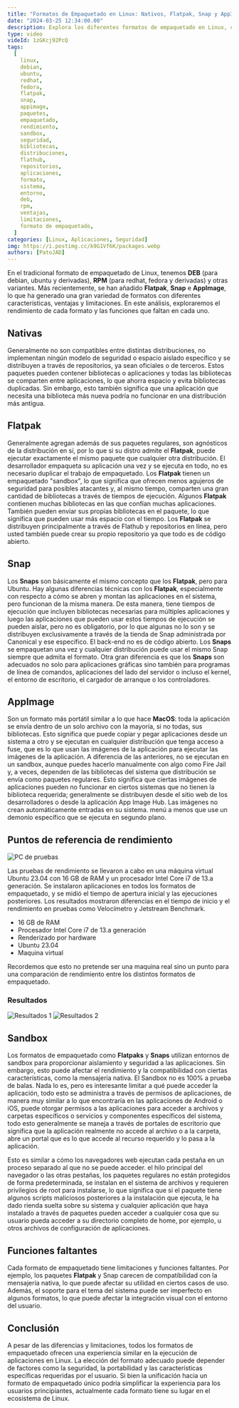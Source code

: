 ```yaml
---
title: "Formatos de Empaquetado en Linux: Nativos, Flatpak, Snap y AppImage"
date: "2024-03-25 12:34:00.00"
description: Explora los diferentes formatos de empaquetado en Linux, como DEB, RPM, Flatpak, Snap y AppImage, y sus características, ventajas y limitaciones. Compara el rendimiento y las funciones de cada formato.
type: video
videId: 1zGKcj92PcQ
tags:
  [
    linux,
    debian,
    ubuntu,
    redhat,
    fedora,
    flatpak,
    snap,
    appimage,
    paquetes,
    empaquetado,
    rendimiento,
    sandbox,
    seguridad,
    bibliotecas,
    distribuciones,
    flathub,
    repositorios,
    aplicaciones,
    formato,
    sistema,
    entorno,
    deb,
    rpm,
    ventajas,
    limitaciones,
    formato de empaquetado,
  ]
categories: [Linux, Aplicaciones, Seguridad]
img: https://i.postimg.cc/k9G1Vf6K/packages.webp
authors: [PatoJAD]
---
```


En el tradicional formato de empaquetado de Linux, tenemos **DEB** (para debian, ubuntu y derivadas), **RPM** (para redhat, fedora y derivadas) y otras variantes. Más recientemente, se han añadido **Flatpak**, **Snap** e **AppImage**, lo que ha generado una gran variedad de formatos con diferentes características, ventajas y limitaciones. En este análisis, exploraremos el rendimiento de cada formato y las funciones que faltan en cada uno.

## Nativas

Generalmente no son compatibles entre distintas distribuciones, no implementan ningún modelo de seguridad o espacio aislado específico y se distribuyen a través de repositorios, ya sean oficiales o de terceros. Estos paquetes pueden contener bibliotecas o aplicaciones y todas las bibliotecas se comparten entre aplicaciones, lo que ahorra espacio y evita bibliotecas duplicadas. Sin embargo, esto también significa que una aplicación que necesita una biblioteca más nueva podría no funcionar en una distribución más antigua.

## Flatpak

Generalmente agregan además de sus paquetes regulares, son agnósticos de la distribución en sí, por lo que si su distro admite el **Flatpak**, puede ejecutar exactamente el mismo paquete que cualquier otra distribución. El desarrollador empaqueta su aplicación una vez y se ejecuta en todo, no es necesario duplicar el trabajo de empaquetado. Los **Flatpak** tienen un empaquetado "sandbox", lo que significa que ofrecen menos agujeros de seguridad para posibles atacantes y, al mismo tiempo, comparten una gran cantidad de bibliotecas a través de tiempos de ejecución. Algunos **Flatpak** contienen muchas bibliotecas en las que confían muchas aplicaciones. También pueden enviar sus propias bibliotecas en el paquete, lo que significa que pueden usar más espacio con el tiempo. Los **Flatpak** se distribuyen principalmente a través de Flathub y repositorios en línea, pero usted también puede crear su propio repositorio ya que todo es de código abierto.

## Snap

Los **Snaps** son básicamente el mismo concepto que los **Flatpak**, pero para Ubuntu. Hay algunas diferencias técnicas con los **Flatpak**, especialmente con respecto a cómo se abren y montan las aplicaciones en el sistema, pero funcionan de la misma manera. De esta manera, tiene tiempos de ejecución que incluyen bibliotecas necesarias para múltiples aplicaciones y luego las aplicaciones que pueden usar estos tiempos de ejecución se pueden aislar, pero no es obligatorio, por lo que algunas no lo son y se distribuyen exclusivamente a través de la tienda de Snap administrada por Canonical y ese específico. El back-end no es de código abierto. Los **Snaps** se empaquetan una vez y cualquier distribución puede usar el mismo Snap siempre que admita el formato. Otra gran diferencia es que los **Snaps** son adecuados no solo para aplicaciones gráficas sino también para programas de línea de comandos, aplicaciones del lado del servidor o incluso el kernel, el entorno de escritorio, el cargador de arranque o los controladores.

## AppImage

Son un formato más portátil similar a lo que hace **MacOS**: toda la aplicación se envía dentro de un solo archivo con la mayoría, si no todas, sus bibliotecas. Esto significa que puede copiar y pegar aplicaciones desde un sistema a otro y se ejecutan en cualquier distribución que tenga acceso a fuse, que es lo que usan las imágenes de la aplicación para ejecutar las imágenes de la aplicación. A diferencia de las anteriores, no se ejecutan en un sandbox, aunque puedes hacerlo manualmente con algo como Fire Jail y, a veces, dependen de las bibliotecas del sistema que distribución se envía como paquetes regulares. Esto significa que ciertas imágenes de aplicaciones pueden no funcionar en ciertos sistemas que no tienen la biblioteca requerida; generalmente se distribuyen desde el sitio web de los desarrolladores o desde la aplicación App Image Hub. Las imágenes no crean automáticamente entradas en su sistema. menú a menos que use un demonio específico que se ejecuta en segundo plano.

## Puntos de referencia de rendimiento

![PC de pruebas](https://i.postimg.cc/Z5xcr9pK/image.png)

Las pruebas de rendimiento se llevaron a cabo en una máquina virtual Ubuntu 23.04 con 16 GB de RAM y un procesador Intel Core i7 de 13.a generación. Se instalaron aplicaciones en todos los formatos de empaquetado, y se midió el tiempo de apertura inicial y las ejecuciones posteriores. Los resultados mostraron diferencias en el tiempo de inicio y el rendimiento en pruebas como Velocímetro y Jetstream Benchmark.

* 16 GB de RAM
* Procesador Intel Core i7 de 13.a generación
* Renderizado por hardware
* Ubuntu 23.04
* Maquina virtual

Recordemos que esto no pretende ser una maquina real sino un punto para una comparación de rendimiento entre los distintos formatos de empaquetado.

### Resultados

![Resultados 1](https://i.postimg.cc/Dzfc52PQ/image.png)
![Resultados 2](https://i.postimg.cc/RCJLgpKY/image.png)

## Sandbox

Los formatos de empaquetado como **Flatpaks** y **Snaps** utilizan entornos de sandbox para proporcionar aislamiento y seguridad a las aplicaciones. Sin embargo, esto puede afectar el rendimiento y la compatibilidad con ciertas características, como la mensajería nativa. El Sandbox no es 100% a prueba de balas. Nada lo es, pero es interesante limitar a qué puede acceder la aplicación, todo esto se administra a través de permisos de aplicaciones, de manera muy similar a lo que encontraría en las aplicaciones de Android o iOS, puede otorgar permisos a las aplicaciones para acceder a archivos y carpetas específicos o servicios y componentes específicos del sistema, todo esto generalmente se maneja a través de portales de escritorio que significa que la aplicación realmente no accede al archivo o a la carpeta, abre un portal que es lo que accede al recurso requerido y lo pasa a la aplicación.

Esto es similar a cómo los navegadores web ejecutan cada pestaña en un proceso separado al que no se puede acceder. el hilo principal del navegador o las otras pestañas, los paquetes regulares no están protegidos de forma predeterminada, se instalan en el sistema de archivos y requieren privilegios de root para instalarse, lo que significa que si el paquete tiene algunos scripts maliciosos posteriores a la instalación que ejecuta, le ha dado rienda suelta sobre su sistema y cualquier aplicación que haya instalado a través de paquetes pueden acceder a cualquier cosa que su usuario pueda acceder a su directorio completo de home, por ejemplo, u otros archivos de configuración de aplicaciones.

## Funciones faltantes

Cada formato de empaquetado tiene limitaciones y funciones faltantes. Por ejemplo, los paquetes **Flatpak** y Snap carecen de compatibilidad con la mensajería nativa, lo que puede afectar su utilidad en ciertos casos de uso. Además, el soporte para el tema del sistema puede ser imperfecto en algunos formatos, lo que puede afectar la integración visual con el entorno del usuario.

## Conclusión

A pesar de las diferencias y limitaciones, todos los formatos de empaquetado ofrecen una experiencia similar en la ejecución de aplicaciones en Linux. La elección del formato adecuado puede depender de factores como la seguridad, la portabilidad y las características específicas requeridas por el usuario. Si bien la unificación hacia un formato de empaquetado único podría simplificar la experiencia para los usuarios principiantes, actualmente cada formato tiene su lugar en el ecosistema de Linux.